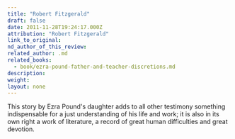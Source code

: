 ```yaml
---
title: "Robert Fitzgerald"
draft: false
date: 2011-11-28T19:24:17.000Z
attribution: "Robert Fitzgerald"
link_to_original:
nd_author_of_this_review:
related_author: .md
related_books:
  - book/ezra-pound-father-and-teacher-discretions.md
description:
weight:
layout: none
---
```

This story by Ezra Pound's daughter adds to all other testimony something indispensable for a just understanding of his life and work; it is also in its own right a work of literature, a record of great human difficulties and great devotion.

